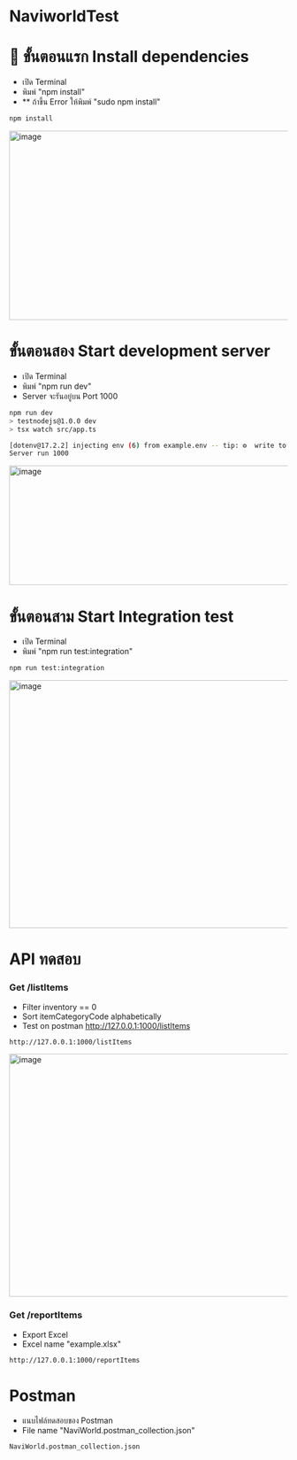 # NaviworldTest

# 🚀 ขั้นตอนแรก Install dependencies
- เปิด Terminal 
- พิมพ์ "npm install"
- ** ถ้าขึ้น Error ให้พิมพ์ "sudo npm install"
```bash
npm install
```
<img width="2108" height="342" alt="image" src="https://github.com/user-attachments/assets/831c1863-5dcd-4ef8-af70-88890ff31ec4" />



# ขั้นตอนสอง Start development server 
- เปิด Terminal 
- พิมพ์ "npm run dev"
- Server จะรันอยู่บน Port 1000
```bash
npm run dev
> testnodejs@1.0.0 dev
> tsx watch src/app.ts

[dotenv@17.2.2] injecting env (6) from example.env -- tip: ⚙️  write to custom object with { processEnv: myObject }
Server run 1000
```
<img width="1826" height="216" alt="image" src="https://github.com/user-attachments/assets/d75524f4-9c3d-42cd-9a61-ae8ff51c104b" />

# ขั้นตอนสาม Start Integration test
- เปิด Terminal 
- พิมพ์ "npm run test:integration"
```bash
npm run test:integration
```
<img width="1834" height="448" alt="image" src="https://github.com/user-attachments/assets/5cf268c5-09b1-4073-ada8-a93be2ca0069" />


# API ทดสอบ 
### Get /listItems 
- Filter inventory == 0
- Sort itemCategoryCode alphabetically
- Test on postman http://127.0.0.1:1000/listItems
```bash
http://127.0.0.1:1000/listItems
```
<img width="790" height="439" alt="image" src="https://github.com/user-attachments/assets/e12fc25d-a0a7-456f-97e9-4eeebfec6084" />

### Get /reportItems
- Export Excel
- Excel name "example.xlsx"
```bash
http://127.0.0.1:1000/reportItems
```
# Postman
- แนบไฟล์ทดสอบของ Postman
- File name "NaviWorld.postman_collection.json"
```bash
NaviWorld.postman_collection.json
```
